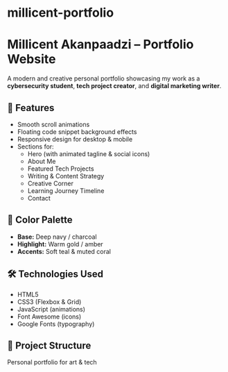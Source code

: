 # millicent-portfolio
# Millicent Akanpaadzi – Portfolio Website

A modern and creative personal portfolio showcasing my work as a **cybersecurity student**, **tech project creator**, and **digital marketing writer**.

## 🌟 Features
- Smooth scroll animations
- Floating code snippet background effects
- Responsive design for desktop & mobile
- Sections for:
  - Hero (with animated tagline & social icons)
  - About Me
  - Featured Tech Projects
  - Writing & Content Strategy
  - Creative Corner
  - Learning Journey Timeline
  - Contact

## 🎨 Color Palette
- **Base:** Deep navy / charcoal
- **Highlight:** Warm gold / amber
- **Accents:** Soft teal & muted coral

## 🛠️ Technologies Used
- HTML5
- CSS3 (Flexbox & Grid)
- JavaScript (animations)
- Font Awesome (icons)
- Google Fonts (typography)

## 📂 Project Structure
Personal portfolio for art &amp; tech
